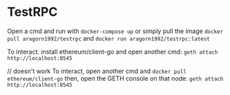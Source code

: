 # TestRPC
Open a cmd and run with
 `docker-compose up`
 or simply pull the image
 `docker pull aragorn1992/testrpc`
 and
 `docker run aragorn1992/testrpc:latest`
 

To interact. install ethereum/client-go and open another cmd:
`geth attach http://localhost:8545`





// doesn't work
To interact, open another cmd and
`docker pull ethereum/client-go`
then, open the GETH console on that node:
`geth attach http://localhost:8545`

